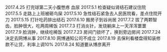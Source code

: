 2017.4.25 打完球第二天小腹憋疼 血尿
2017.5.1 检查疑似肾结石建议住院
2017.5.5 走路上上班被砸鸟屎
2017.5.10 急性结石紧急去人民医院看，差点住院开刀
2017.5.15 打针吃药排出结石
2017.6.10 搬房子到谷尚居
2017.7.2 拔了两颗智齿，脸肿很大，吃两周稀饭
2017.7.3 打消炎针，发烧躺床上一天浑浑噩噩
2017.7.9 脸消肿，继续吃稀饭
2017.7.23 房间门锁坏了，换到旁边房间
2017.7.24 决定去网博从事
2017.8.10 网博通知公司不成立
2017.8.19 去保利看楼盘得知装修款不让贷，利率上调10%
2017.8.24 知道要从博彦离开